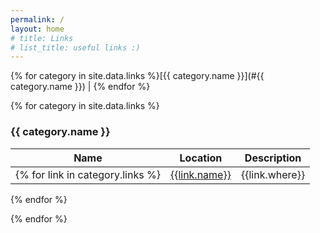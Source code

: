 ```yaml
---
permalink: /
layout: home
# title: Links
# list_title: useful links :)
---
```


{% for category in site.data.links %}[{{ category.name }}](#{{ category.name }}) | {% endfor %}





{% for category in site.data.links %}

### {{ category.name }} <a name="{{ category.name }}">

| Name | Location | Description |
| --- | --- | --- |
{% for link in category.links %} | [{{link.name}}]({{link.url}}) | {{link.where}} | {{link.info}} |
{% endfor %}

{% endfor %}
